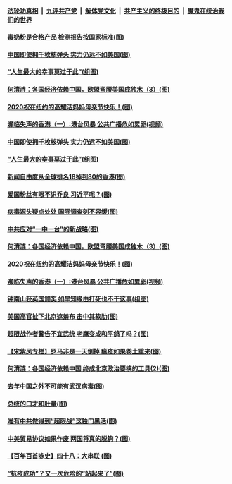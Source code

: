 ####  [法轮功真相](../../../../basic/blob/master/README.md?t=05150631) &nbsp;|&nbsp; [九评共产党](../../../../9ping.md/blob/master/README.md?t=05150631) &nbsp;|&nbsp; [解体党文化](../../../../jtdwh.md/blob/master/README.md?t=05150631)  &nbsp;|&nbsp; [共产主义的终极目的](../../../../gczydzjmd.md/blob/master/README.md?t=05150631) &nbsp;|&nbsp; [魔鬼在统治我们的世界](../../../../mgztzwmdsj.md/blob/master/README.md?t=05150631) 

#### [毒奶粉是合格产品 检测报告按国家标准(图)](../pages/p4/933296.md?t=05150631) 

#### [中国即使拥千枚核弹头 实力仍远不如美国(图)](../pages/p4/933205.md?t=05150631) 

#### [“人生最大的幸事莫过于此”(组图)](../pages/p4/933126.md?t=05150631) 

#### [何清涟：各国经济依赖中国，欧盟弯腰美国成独木（3）(图)](../pages/p4/933099.md?t=05150631) 

#### [2020祝在纽约的高耀洁妈妈母亲节快乐！(图)](../pages/p4/933091.md?t=05150631) 

#### [濒临失声的香港（一）∶港台风暴 公共广播危如累卵(视频)](../pages/p4/933094.md?t=05150631) 

#### [中国即使拥千枚核弹头 实力仍远不如美国(图)](../pages/p4/933205.md?t=05150631) 

#### [“人生最大的幸事莫过于此”(组图)](../pages/p4/933126.md?t=05150631) 

#### [新闻自由度从全球排名18掉到80的香港(图)](../pages/p4/933215.md?t=05150631) 

#### [爱国粉丝有眼不识乔良 习近平呢？(图)](../pages/p4/933211.md?t=05150631) 

#### [病毒源头疑点处处 国际调查刻不容缓(图)](../pages/p4/933209.md?t=05150631) 

#### [中共应对“一中一台”的新战略(图)](../pages/p4/933208.md?t=05150631) 

#### [何清涟：各国经济依赖中国，欧盟弯腰美国成独木（3）(图)](../pages/p4/933099.md?t=05150631) 

#### [2020祝在纽约的高耀洁妈妈母亲节快乐！(图)](../pages/p4/933091.md?t=05150631) 

#### [濒临失声的香港（一）∶港台风暴 公共广播危如累卵(视频)](../pages/p4/933094.md?t=05150631) 

#### [钟南山获英国颁奖 如早知缘由打死也不干这事(组图)](../pages/p4/933085.md?t=05150631) 

#### [美国高官扯下北京遮羞布 击中其软肋(图)](../pages/p4/933090.md?t=05150631) 

#### [超限战作者警告不宜武统 老鹰变成和平鸽了吗？(图)](../pages/p4/933088.md?t=05150631) 

#### [【宋紫凤专栏】罗马非是一天倒掉 瘟疫如果卷土重来(图)](../pages/p4/933073.md?t=05150631) 

#### [何清涟：各国经济依赖中国 终成北京政治要挟的工具(2)(图)](../pages/p4/932994.md?t=05150631) 

#### [去年中国之外不可能有武汉病毒(图)](../pages/p4/932992.md?t=05150631) 

#### [总统的口才和肚量(图)](../pages/p4/932989.md?t=05150631) 

#### [唯有中共做得到“超限战”这独门黑活(图)](../pages/p4/932984.md?t=05150631) 

#### [中美贸易协议如果作废 两国将真的脱钩？(图)](../pages/p4/932983.md?t=05150631) 

#### [【百年百首咏史】四十八：大串联 (图)](../pages/p4/932585.md?t=05150631) 

#### [“抗疫成功”？又一次危险的“站起来了”(图)](../pages/p4/932879.md?t=05150631) 

